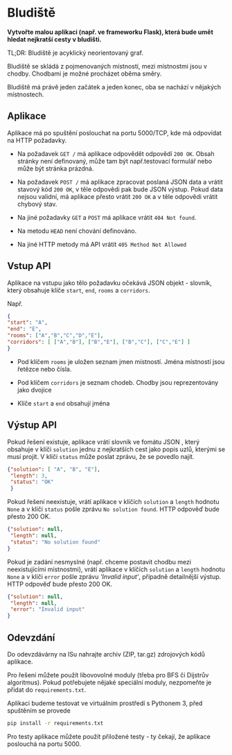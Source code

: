 # Bludiště

**Vytvořte malou  aplikaci (např. ve frameworku Flask), která
bude umět hledat nejkratší cesty v bludišti.**

TL;DR: Bludiště je acyklický neorientovaný graf.

Bludiště se skládá z pojmenovaných místností, mezi místnostmi jsou v
chodby. Chodbami je možné procházet oběma směry.

Bludiště má právě jeden začátek a jeden konec, oba se nachází v nějakých
místnostech.

## Aplikace

Aplikace má po spuštění poslouchat na portu 5000/TCP, kde má odpovídat na
HTTP požadavky.

* Na požadavek `GET /` má aplikace odpovědět odpovědí `200 OK`.
Obsah stránky není definovaný, může tam být např.testovací formulář
nebo může být stránka prázdná.

* Na požadavek `POST /` má aplikace zpracovat poslaná JSON data a vrátit stavový
kód `200 OK`, v těle odpovědi pak bude JSON výstup. Pokud data nejsou validní, má aplikace
přesto vrátit `200 OK` a v těle odpovědi vrátit chybový stav.

* Na jiné požadavky `GET` a `POST` má aplikace vrátit `404 Not found`.

* Na metodu `HEAD` není chování definováno.

* Na jiné HTTP metody má API vrátit `405 Method Not Allowed`

## Vstup API

Aplikace na vstupu jako tělo požadavku očekává JSON objekt -
slovník, který obsahuje klíče `start`, `end`, `rooms` a `corridors`.

Např.

```json
{
"start": "A",
"end": "E",
"rooms": ["A","B","C","D","E"],
"corridors": [ ["A","B"], ["B","E"], ["B","C"], ["C","E"] ]
}
```

  * Pod klíčem `rooms` je uložen seznam jmen místností. Jména místností jsou
  řetězce nebo čísla.

  * Pod klíčem `corridors` je seznam chodeb. Chodby jsou reprezentovány jako
  dvojice

  * Klíče `start` a `end` obsahují jména

## Výstup API

Pokud řešení existuje, aplikace vrátí slovník ve fomátu JSON , který obsahuje
v klíči `solution` jednu z nejkratších cest jako popis uzlů, kterými se
musí projít. V klíči `status` může poslat zprávu, že se povedlo najít.

```json
{"solution": [ "A", "B", "E"],
 "length": 3,
 "status": "OK"
 }
```

Pokud řešení neexistuje, vrátí aplikace v klíčích `solution` a `length`
hodnotu `None` a v klíči `status` pošle zprávu `No solution found`.
HTTP odpověď bude přesto 200 OK.

```json
{"solution": null,
 "length": null,
 "status": "No solution found"
}
```

Pokud je zadání nesmyslné (např. chceme postavit chodbu mezi
neexistujícími místnostmi), vrátí aplikace v klíčích `solution` a `length` hodnotu `None` a
v klíči `error` pošle zprávu *'Invalid input'*, případně detailnější
výstup. HTTP odpověď bude přesto 200 OK.

```json
{"solution": null,
 "length": null,
 "error": "Invalid input"
}
```

<!---

## Ukázkové řešení

Ukázkové řešené běží třeba na https://pv248.toaster.cz (HTTPS na 443),
Vaše aplikace by ale měla poslouchat na http://localhost:5000/

-->

## Odevzdání

Do odevzdávárny na ISu nahrajte archiv (ZIP, tar.gz) zdrojových kódů
aplikace.

Pro řešení můžete použít libovovolné moduly (třeba pro BFS či
Dijstrův algoritmus).  Pokud potřebujete nějaké speciální
moduly, nezpomeňte je přidat do `requirements.txt`.

Aplikaci budeme testovat ve virtuálním prostředí s Pythonem 3, před
spuštěním se provede

```bash
pip install -r requirements.txt
```

Pro testy aplikace můžete použít přiložené testy - ty čekají, že
aplikace poslouchá na portu 5000.
